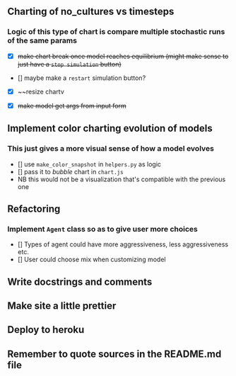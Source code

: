 ## Charting of no_cultures vs timesteps
### Logic of this type of chart is compare multiple stochastic runs of the same params
- [x]  ~~make chart break once model reaches equilibrium (might make sense to just have a `stop simulation` button)~~
- [] maybe make a `restart` simulation button?
- [x] ~~resize chartv
- [x] ~~make model get args from input form~~


## Implement color charting evolution of models
### This just gives a more visual sense of how a model evolves
- [] use `make_color_snapshot` in `helpers.py` as logic
- [] pass it to *bubble* chart in `chart.js`
- NB this would not be a visualization that's compatible with the previous one

## Refactoring 
### Implement `Agent` class so as to give user more choices
- [] Types of agent could have more aggressiveness, less aggressiveness etc.
- [] User could choose mix when customizing model

## Write docstrings and comments

## Make site a little prettier

## Deploy to heroku

## Remember to quote sources in the README.md file